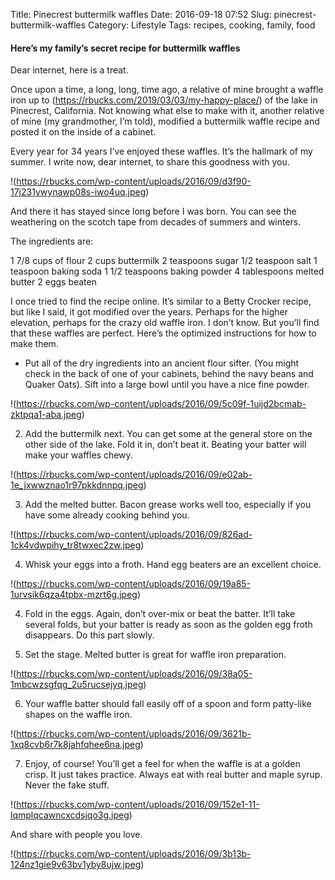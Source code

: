 Title: Pinecrest buttermilk waffles
Date: 2016-09-18 07:52
Slug: pinecrest-buttermilk-waffles
Category: Lifestyle
Tags: recipes, cooking, family, food

#### Here’s my family’s secret recipe for buttermilk waffles

Dear internet, here is a treat.

Once upon a time, a long, long, time ago, a relative of mine brought a waffle iron up to (https://rbucks.com/2019/03/03/my-happy-place/) of the lake in Pinecrest, California. Not knowing what else to make with it, another relative of mine (my grandmother, I’m told), modified a buttermilk waffle recipe and posted it on the inside of a cabinet.

Every year for 34 years I’ve enjoyed these waffles. It’s the hallmark of my summer. I write now, dear internet, to share this goodness with you.

!(https://rbucks.com/wp-content/uploads/2016/09/d3f90-17j231ywynawp08s-iwo4uq.jpeg)

And there it has stayed since long before I was born. You can see the weathering on the scotch tape from decades of summers and winters.

The ingredients are:

1 7/8 cups of flour
2 cups buttermilk
2 teaspoons sugar
1/2 teaspoon salt
1 teaspoon baking soda
1 1/2 teaspoons baking powder
4 tablespoons melted butter
2 eggs beaten

I once tried to find the recipe online. It’s similar to a Betty Crocker recipe, but like I said, it got modified over the years. Perhaps for the higher elevation, perhaps for the crazy old waffle iron. I don’t know. But you’ll find that these waffles are perfect. Here’s the optimized instructions for how to make them.

- Put all of the dry ingredients into an ancient flour sifter. (You might check in the back of one of your cabinets, behind the navy beans and Quaker Oats). Sift into a large bowl until you have a nice fine powder.

!(https://rbucks.com/wp-content/uploads/2016/09/5c09f-1uijd2bcmab-zktpqa1-aba.jpeg)

2. Add the buttermilk next. You can get some at the general store on the other side of the lake. Fold it in, don’t beat it. Beating your batter will make your waffles chewy.

!(https://rbucks.com/wp-content/uploads/2016/09/e02ab-1e_jxwwznao1r97pkkdnnpq.jpeg)

3. Add the melted butter. Bacon grease works well too, especially if you have some already cooking behind you.

!(https://rbucks.com/wp-content/uploads/2016/09/826ad-1ck4vdwpihy_tr8twxec2zw.jpeg)

4. Whisk your eggs into a froth. Hand egg beaters are an excellent choice.

!(https://rbucks.com/wp-content/uploads/2016/09/19a85-1urvsik6qza4tpbx-mzrt6g.jpeg)

4. Fold in the eggs. Again, don’t over-mix or beat the batter. It’ll take several folds, but your batter is ready as soon as the golden egg froth disappears. Do this part slowly.

5. Set the stage. Melted butter is great for waffle iron preparation.

!(https://rbucks.com/wp-content/uploads/2016/09/38a05-1mbcwzsgfqg_2u5rucsejyq.jpeg)

6. Your waffle batter should fall easily off of a spoon and form patty-like shapes on the waffle iron.

!(https://rbucks.com/wp-content/uploads/2016/09/3621b-1xq8cvb6r7k8jahfqhee6na.jpeg)

7. Enjoy, of course! You’ll get a feel for when the waffle is at a golden crisp. It just takes practice. Always eat with real butter and maple syrup. Never the fake stuff.

!(https://rbucks.com/wp-content/uploads/2016/09/152e1-11-lqmplqcawncxcdsjqo3g.jpeg)

And share with people you love.

!(https://rbucks.com/wp-content/uploads/2016/09/3b13b-124nz1gie9v63bv1yby8ujw.jpeg)